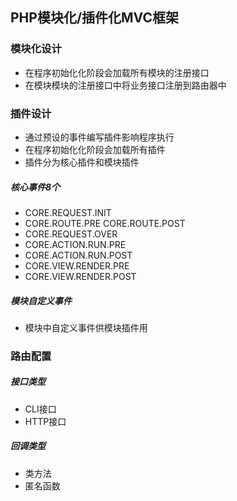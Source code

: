 ## PHP模块化/插件化MVC框架

### 模块化设计
- 在程序初始化化阶段会加载所有模块的注册接口
- 在模块模块的注册接口中将业务接口注册到路由器中

### 插件设计 
- 通过预设的事件编写插件影响程序执行
- 在程序初始化化阶段会加载所有插件
- 插件分为核心插件和模块插件

##### 核心事件8个 
- CORE.REQUEST.INIT
- CORE.ROUTE.PRE CORE.ROUTE.POST
- CORE.REQUEST.OVER
- CORE.ACTION.RUN.PRE
- CORE.ACTION.RUN.POST
- CORE.VIEW.RENDER.PRE
- CORE.VIEW.RENDER.POST

##### 模块自定义事件
- 模块中自定义事件供模块插件用

### 路由配置
##### 接口类型
- CLI接口
- HTTP接口

##### 回调类型
- 类方法
- 匿名函数




